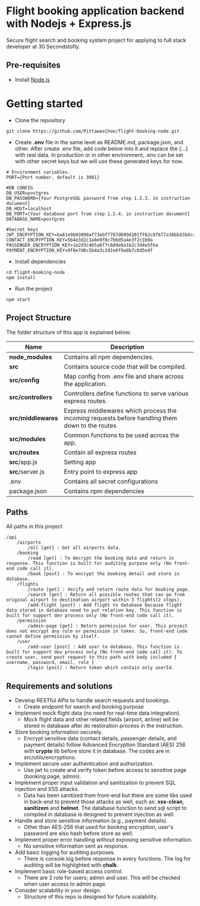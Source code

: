 # Flight booking application backend with Nodejs + Express.js
Secure flight search and booking system project for applying to full stack developer at 30 Secondstofly.

## Pre-requisites
- Install [Node.js](https://nodejs.org/en/)

# Getting started
- Clone the repository
```
git clone https://github.com/PittawasChoo/flight-booking-node.git
```
- Create **.env** file in the same level as README.md, package.json, and other. After create .env file, add code below into it and replace the {...} with real data. In production or in other environment, .env can be set with other secret keys but we will use these generated keys for now.
```
# Environment variables.
PORT={Port number, default is 3001}

#DB CONFIG
DB_USER=postgres
DB_PASSWORD={Your PostgreSQL password from step 1.2.3. in instruction document}
DB_HOST=localhost
DB_PORT={Your database port from step 1.2.4. in instruction document}
DATABASE_NAME=postgres

#Secret keys
JWT_ENCRYPTION_KEY=ba81e9b03098af73ebf7787d099d101ff62c8f677a38bb43b4ca7f9dd8304ee1
CONTACT_ENCRYPTION_KEY=5b4e3d2c1a0e9f8c7b6d5a4e3f2c1b0a
PASSENGER_ENCRYPTION_KEY=1e2d3c4b5a6f7c8d9e0a1b2c3d4e5f6a
PAYMENT_ENCRYPTION_KEY=9f8e7d6c5b4a3c2d1e0f9a8b7c6d5e4f
```
- Install dependencies
```
cd flight-booking-node
npm install
```
- Run the project
```
npm start
```

## Project Structure
The folder structure of this app is explained below:

| Name | Description |
| ------------------------ | --------------------------------------------------------------------------------------------- |
| **node_modules** | Contains all npm dependencies. |
| **src** | Contains source code that will be compiled. |
| **src/config** | Map config from .env file and share across the application. |
| **src/controllers**| Controllers define functions to serve various express routes. |
| **src/middlewares** | Express middlewares which process the incoming requests before handling them down to the routes |
| **src/modules** | Common functions to be used across the app. |
| **src/routes** | Contain all express routes |
| **src**/app.js | Setting app |
| **src**/server.js | Entry point to express app |
| .env | Contains all secret configurations |
| package.json | Contains npm dependencies |

## Paths
All paths in this project
```
/api
    /airports
        /all [get] : Get all airports data.
    /booking
        /read [get] : To decrypt the booking data and return in response. This function is built for auditing purpose only (No front-end code call it).
        /book [post] : To encrypt the booking detail and store in database.
    /flights
        /route [get] : Verify and return route data for booking page.
        /search [get] : Return all possible routes that can go from original airport to destination airport within 3 flights(2 stops).
        /add-flight [post] : Add flight to database because flight data stored in database need to put relation key. This function is built for support dev process only (No front-end code call it).
    /permission
        /admin-page [get] : Return permission for user. This project does not encrypt any role or permission in token. So, front-end code cannot define permission by itself.
    /user
        /add-user [post] : Add user to database. This function is built for support dev process only (No front-end code call it). To create user, send post request to this path with body included { username, password, email, role }
        /login [post] : Return token which contain only userId.
```

## Requirements and solutions
- 	Develop RESTful APIs to handle search requests and bookings.
    - Create endpoint for search and booking purpose
- 	Implement mock flight data (no need for real-time data integration).
    - Mock flight data and other related fields (airport, airline) will be stored in database after do restoration process in the instruction.
- 	Store booking information securely.
    - Encrypt sensitive data (contact details, passenger details, and payment details) follow Advanced Encryption Standard (AES) 256 with **crypto** lib before store it in database. The codes are in src/utils/encryptions.
-   Implement secure user authentication and authorization.
    - Use jwt to create and verify token before access to sensitive page (booking page, admin).
-   Implement proper input validation and sanitization to prevent SQL injection and XSS attacks.
    - Data has been sanitized from front-end but there are some libs used in back-end to prevent those attacks as well, such as: **xss-clean**, **sanitizem** and **helmet**. The database function to send sql script to compiled in database is designed to prevent injection as well.
-   Handle and store sensitive information (e.g., payment details).
    - Other than AES-256 that used for booking encryption, user's password are also hash before store as well.
-   Implement proper error handling without exposing sensitive information.
    - No sensitive information sent as response.
-   Add basic logging for auditing purposes.
    - There is console.log before response in every functions. The log for auditing will be highlighted with **chalk**.
-   Implement basic role-based access control.
    - There are 2 role for users; admin and user. This will be checked when user access to admin page.
-   Consider scalability in your design.
    - Structure of this repo is designed for future scalability.
